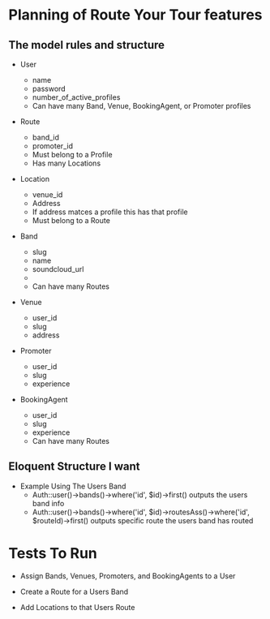 # Planning of Route Your Tour features

## The model rules and structure

* User
	* name
	* password
	* number_of_active_profiles 
	* Can have many Band, Venue, BookingAgent, or Promoter profiles

* Route
	* band_id
	* promoter_id
	* Must belong to a Profile
	* Has many Locations

* Location
	* venue_id
	* Address
	* If address matces a profile this has that profile
	* Must belong to a Route

* Band
	* slug
	* name
	* soundcloud_url
	* 
	* Can have many Routes

* Venue
	* user_id
	* slug
	* address

* Promoter
	* user_id
	* slug
	* experience

* BookingAgent
	* user_id
	* slug
	* experience
	* Can have many Routes

## Eloquent Structure I want

* Example Using The Users Band
	* Auth::user()->bands()->where('id', $id)->first()  outputs the users band info
	* Auth::user()->bands()->where('id', $id)->routesAss()->where('id', $routeId)->first() outputs specific route the users band has routed

# Tests To Run

* Assign Bands, Venues, Promoters, and BookingAgents to a User

* Create a Route for a Users Band

* Add Locations to that Users Route

